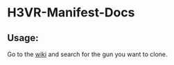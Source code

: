 # H3VR-Manifest-Docs
## Usage:
Go to the [wiki](https://github.com/ellwoodb/H3VR-Manifest-Docs/wiki) and search for the gun you want to clone.
